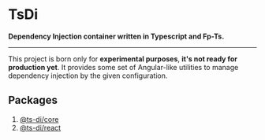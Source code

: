# TsDi

**Dependency Injection container written in Typescript and Fp-Ts.**

---

This project is born only for **experimental purposes**, **it's not ready for production yet**. It provides some set of
Angular-like utilities to manage dependency injection by the given configuration.

## Packages

1. [@ts-di/core](https://github.com/riccardoperra/ts-di/tree/main/packages/core)
2. [@ts-di/react](https://github.com/riccardoperra/ts-di/tree/main/packages/react)
